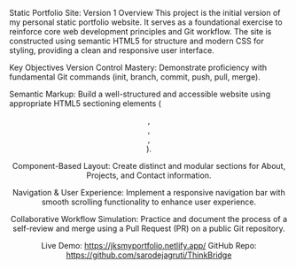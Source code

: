 Static Portfolio Site: Version 1
Overview
This project is the initial version of my personal static portfolio website. It serves as a foundational exercise to reinforce core web development principles and Git workflow. The site is constructed using semantic HTML5 for structure and modern CSS for styling, providing a clean and responsive user interface.

Key Objectives
Version Control Mastery: Demonstrate proficiency with fundamental Git commands (init, branch, commit, push, pull, merge).

Semantic Markup: Build a well-structured and accessible website using appropriate HTML5 sectioning elements (<header>, <main>, <footer>, <section>).

Component-Based Layout: Create distinct and modular sections for About, Projects, and Contact information.

Navigation & User Experience: Implement a responsive navigation bar with smooth scrolling functionality to enhance user experience.

Collaborative Workflow Simulation: Practice and document the process of a self-review and merge using a Pull Request (PR) on a public Git repository.

Live Demo: https://jksmyportfolio.netlify.app/
GitHub Repo: https://github.com/sarodejagruti/ThinkBridge

